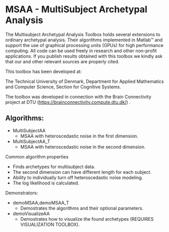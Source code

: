 # MSAA - MultiSubject Archetypal Analysis
The Multisubject Archetypal Analysis Toolbox holds several extensions to
ordinary archetypal analysis. Their algorithms implemented in Matlab™ and 
support the use of graphical processing units (GPUs) for high performance 
computing. All code can be used freely in research and other non-profit 
applications. If you publish results obtained with this toolbox we kindly 
ask that our and other relevant sources are properly cited. 

This toolbox has been developed at:

The Technical University of Denmark, 
Department for Applied Mathematics and Computer Science,
Section for Cognitive Systems.

The toolbox was developed in connection with the Brain Connectivity project 
at DTU (https://brainconnectivity.compute.dtu.dk/) .

## Algorithms:

* MultiSubjectAA
	- MSAA with heteroscedastic noise in the first dimension.
* MultiSubjectAA_T   
	- MSAA with heteroscedastic noise in the second dimension.

Common algorithm properties

* Finds archetypes for multisubject data.
* The second dimension can have different length for each subject.
* Ability to individually turn off heteroscedastic noise modeling.
* The log likelihood is calculated.


Demonstrators:
* demoMSAA,demoMSAA_T
	- Demostrates the algorithms and their optional parameters.
* demoVisualizeAA
	- Demostrates how to visualize the found archetypes (REQUIRES VISUALIZATION TOOLBOX).
